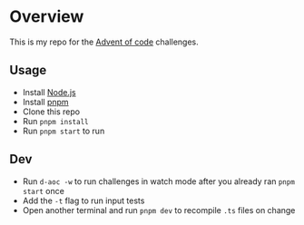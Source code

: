 # Overview

This is my repo for the [Advent of code](https://adventofcode.com/) challenges.

## Usage

- Install [Node.js](https://nodejs.org/en/)
- Install [pnpm](https://pnpm.js.org/en/installation)
- Clone this repo
- Run `pnpm install`
- Run `pnpm start` to run

## Dev

- Run `d-aoc -w` to run challenges in watch mode after you already ran `pnpm start` once
- Add the `-t` flag to run input tests
- Open another terminal and run `pnpm dev` to recompile `.ts` files on change
